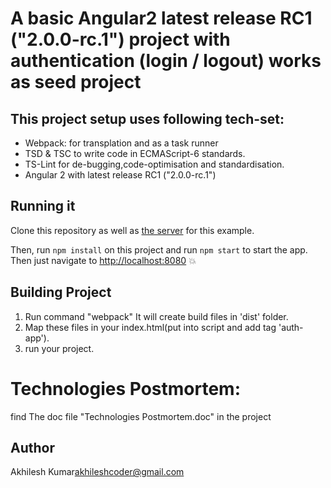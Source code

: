# A  basic Angular2 latest release RC1 ("2.0.0-rc.1") project with authentication (login / logout) works as seed project


## This project setup uses following tech-set:
* Webpack: for transplation and as a task runner
* TSD & TSC to write code in ECMAScript-6 standards.
* TS-Lint for de-bugging,code-optimisation and standardisation.
* Angular 2 with latest release RC1 ("2.0.0-rc.1")


## Running it

Clone this repository as well as [the server](https://github.com/app4pc/angular2-bible.git) for this example.

Then, run `npm install` on this project and run `npm start` to start the app. Then just navigate to [http://localhost:8080](http://localhost:8080) :boom:

## Building Project

1. Run command "webpack"
It will create build files in 'dist' folder.
2. Map these files in your index.html(put into script and add tag 'auth-app').
3. run your project.

# Technologies Postmortem:

find The doc file "Technologies Postmortem.doc" in the project

## Author
Akhilesh Kumar<akhileshcoder@gmail.com>
